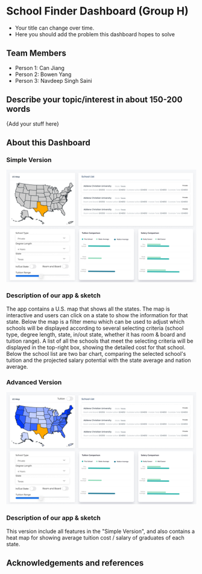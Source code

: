 # School Finder Dashboard (Group H)

- Your title can change over time.
- Here you should add the problem this dashboard hopes to solve

## Team Members

- Person 1: Can Jiang
- Person 2: Bowen Yang
- Person 3: Navdeep Singh Saini

## Describe your topic/interest in about 150-200 words

{Add your stuff here}

## About this Dashboard

### Simple Version

<img src ="sketch_1.png" width="1000px">

### Description of our app & sketch

The app contains a U.S. map that shows all the states. The map is interactive and users can click on a state to show the information for that state. Below the map is a filter menu which can be used to adjust which schools will be displayed according to several selecting criteria (school type, degree length, state, in/out state, whether it has room & board and tuition range). A list of all the schools that meet the selecting criteria will be displayed in the top-right box, showing the detailed cost for that school. Below the school list are two bar chart, comparing the selected school's tuition and the projected salary potential with the state average and nation average.

### Advanced Version

<img src ="sketch_2.png" width="1000px">

### Description of our app & sketch

This version include all features in the "Simple Version", and also contains a heat map for showing average tuition cost / salary of graduates of each state.

## Acknowledgements and references 


